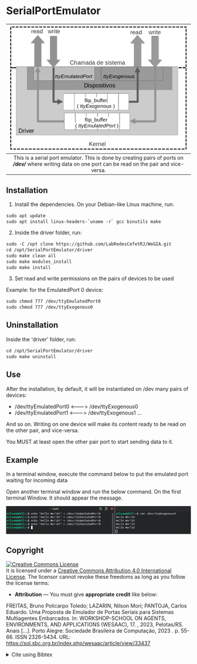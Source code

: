 # SerialPortEmulator

|![](.imgs/cover.png)|
|:-:|
|This is a serial port emulator. This is done by creating pairs of ports on ___/dev/___ where writing data on one port can be read on the pair and vice-versa.|


## Installation

1) Install the dependencies. On your Debian-like Linux machine, run:

```
sudo apt update
sudo apt install linux-headers-`uname -r` gcc binutils make
```

2) Inside the driver folder, run:

```
sudo -C /opt clone https://github.com/LabRedesCefetRJ/WeGIA.git
cd /opt/SerialPortEmulator/driver
sudo make clean all
sudo make modules_install
sudo make install
```

3) Set read and write permissions on the pairs of devices to be used

Example: for the EmulatedPort 0 device:

```
sudo chmod 777 /dev/ttyEmulatedPort0
sudo chmod 777 /dev/ttyExogenous0
```

## Uninstallation

Inside the 'driver' folder, run: 

```
cd /opt/SerialPortEmulator/driver
sudo make uninstall
```

## Use 

After the installation, by default, it will be instantiated on /dev many pairs of devices:

- /dev/ttyEmulatedPort0 <---> /dev/ttyExogenous0
- /dev/ttyEmulatedPort1 <---> /dev/ttyExogenous1
...

And so on. Writing on one device will make its content ready to be read on the other pair, and vice-versa.

You MUST at least open the other pair port to start sending data to it.

## Example
In a terminal window, execute the command below to put the emulated port waiting for incoming data

Open another terminal window and run the below command. On the first terminal Window. It should appear the message.

![](.imgs/running.png)

## Copyright
<a rel="license" href="http://creativecommons.org/licenses/by/4.0/"><img alt="Creative Commons License" style="border-width:0" src="https://i.creativecommons.org/l/by/4.0/88x31.png" /></a><br />It is licensed under a <a rel="license" href="http://creativecommons.org/licenses/by/4.0/">Creative Commons Attribution 4.0 International License</a>. The licensor cannot revoke these freedoms as long as you follow the license terms:

* __Attribution__ — You must give __appropriate credit__ like below:

FREITAS, Bruno Policarpo Toledo; LAZARIN, Nilson Mori; PANTOJA, Carlos Eduardo. Uma Proposta de Emulador de Portas Seriais para Sistemas Multiagentes Embarcados. In: WORKSHOP-SCHOOL ON AGENTS, ENVIRONMENTS, AND APPLICATIONS (WESAAC), 17. , 2023, Pelotas/RS. Anais [...]. Porto Alegre: Sociedade Brasileira de Computação, 2023 . p. 55-66. ISSN 2326-5434. URL: https://sol.sbc.org.br/index.php/wesaac/article/view/33437


<details>
<summary> Cite using Bibtex </summary>


```
@inproceedings{wesaac,
 author = {Bruno Freitas and Nilson Lazarin and Carlos Pantoja},
 title = {Uma Proposta de Emulador de Portas Seriais para Sistemas Multiagentes Embarcados},
 booktitle = {Proceedings of the 17th Workshop-School on Agents, Environments, and Applications},
 location = {Pelotas/RS},
 year = {2023},
 keywords = {},
 issn = {2326-5434},
 pages = {55--66},
 publisher = {SBC},
 address = {Porto Alegre, RS, Brasil},
 url = {https://sol.sbc.org.br/index.php/wesaac/article/view/33437}
}

```
</details>